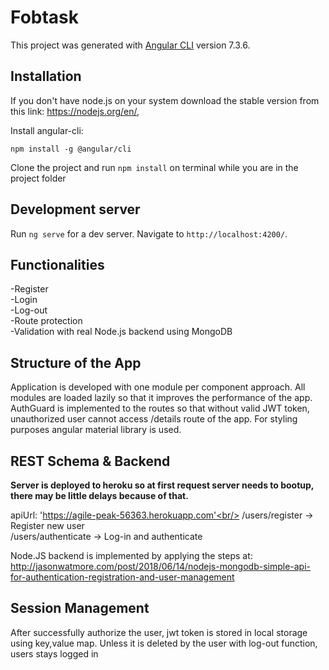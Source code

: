 # Fobtask

This project was generated with [Angular CLI](https://github.com/angular/angular-cli) version 7.3.6.

## Installation

If you don't have node.js on your system download the stable version from this link:
https://nodejs.org/en/,

Install angular-cli:

`npm install -g @angular/cli`

Clone the project and run `npm install` on terminal while you are in the project folder

## Development server

Run `ng serve` for a dev server. Navigate to `http://localhost:4200/`.

## Functionalities

-Register <br/>
-Login <br/>
-Log-out <br/>
-Route protection <br/>
-Validation with real Node.js backend using MongoDB

## Structure of the App

Application is developed with one module per component approach. All modules are loaded lazily so that it improves the performance of the app. AuthGuard is implemented to the routes so that without valid JWT token, unauthorized user cannot access /details route of the app. For styling purposes angular material library is used.

## REST Schema & Backend
  
  <b>Server is deployed to heroku so at first request server needs to bootup, there may be little delays because of that. </b><br/>
  
  apiUrl: 'https://agile-peak-56363.herokuapp.com'<br/>
  /users/register -> Register new user <br/>
  /users/authenticate -> Log-in and authenticate<br/>
  
  Node.JS backend is implemented by applying the steps at: <br/>
  http://jasonwatmore.com/post/2018/06/14/nodejs-mongodb-simple-api-for-authentication-registration-and-user-management

  
## Session Management

After successfully authorize the user, jwt token is stored in local storage using key,value map. Unless it is deleted by the user with log-out function, users stays logged in


  


